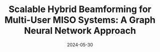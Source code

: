 ---
title: "Scalable Hybrid Beamforming for Multi-User MISO Systems: A Graph Neural Network Approach"
collection: publications
category: manuscripts
permalink: /publication/paper10
# excerpt: 'This paper is about the number 2. The number 3 is left for future work.'
date: 2024-05-30
venue: 'IEEE Trans. Wireless Commun.'
# slidesurl: 'http://academicpages.github.io/files/slides2.pdf'
paperurl: 'https://ieeexplore.ieee.org/document/10542657'
citation: 'S. Wan, Z. Wang and Y. Zhou. &quot;Scalable Hybrid Beamforming for Multi-User MISO Systems: A Graph Neural Network Approach&quot; <i>IEEE Trans. Wireless Commun.</i>. May, 2024.'
---